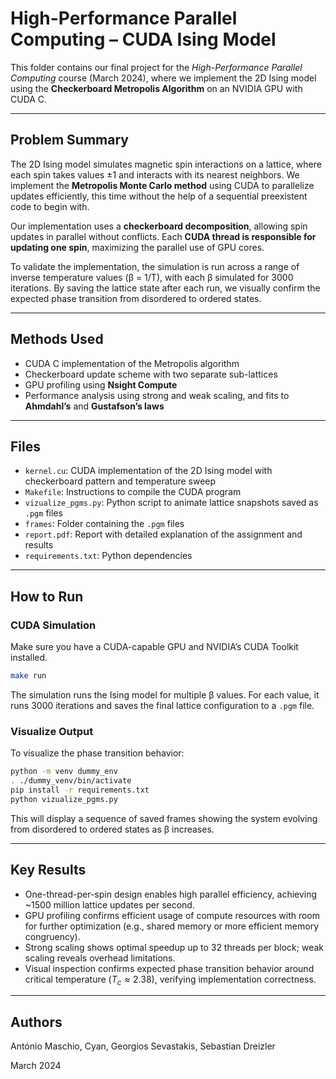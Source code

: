# High-Performance Parallel Computing – CUDA Ising Model

This folder contains our final project for the *High-Performance Parallel Computing* course (March 2024), where we implement the 2D Ising model using the **Checkerboard Metropolis Algorithm** on an NVIDIA GPU with CUDA C.

---

## Problem Summary

The 2D Ising model simulates magnetic spin interactions on a lattice, where each spin takes values ±1 and interacts with its nearest neighbors. We implement the **Metropolis Monte Carlo method** using CUDA to parallelize updates efficiently, this time without the help of a sequential preexistent code to begin with.

Our implementation uses a **checkerboard decomposition**, allowing spin updates in parallel without conflicts. Each **CUDA thread is responsible for updating one spin**, maximizing the parallel use of GPU cores.

To validate the implementation, the simulation is run across a range of inverse temperature values (β = 1/T), with each β simulated for 3000 iterations. By saving the lattice state after each run, we visually confirm the expected phase transition from disordered to ordered states.

---

## Methods Used

- CUDA C implementation of the Metropolis algorithm
- Checkerboard update scheme with two separate sub-lattices
- GPU profiling using **Nsight Compute**
- Performance analysis using strong and weak scaling, and fits to **Ahmdahl’s** and **Gustafson’s laws**

---

## Files

- `kernel.cu`: CUDA implementation of the 2D Ising model with checkerboard pattern and temperature sweep
- `Makefile`: Instructions to compile the CUDA program
- `vizualize_pgms.py`: Python script to animate lattice snapshots saved as `.pgm` files
- `frames`: Folder containing the `.pgm` files
- `report.pdf`: Report with detailed explanation of the assignment and results
- `requirements.txt`: Python dependencies

---

## How to Run

### CUDA Simulation

Make sure you have a CUDA-capable GPU and NVIDIA’s CUDA Toolkit installed.

```bash
make run
```

The simulation runs the Ising model for multiple β values. For each value, it runs 3000 iterations and saves the final lattice configuration to a `.pgm` file.

### Visualize Output

To visualize the phase transition behavior:

```bash
python -m venv dummy_env
. ./dummy_venv/bin/activate
pip install -r requirements.txt
python vizualize_pgms.py
```

This will display a sequence of saved frames showing the system evolving from disordered to ordered states as β increases.

---

## Key Results

- One-thread-per-spin design enables high parallel efficiency, achieving ~1500 million lattice updates per second.
- GPU profiling confirms efficient usage of compute resources with room for further optimization (e.g., shared memory or more efficient memory congruency).
- Strong scaling shows optimal speedup up to 32 threads per block; weak scaling reveals overhead limitations.
- Visual inspection confirms expected phase transition behavior around critical temperature ($T_c \approx 2.38$), verifying implementation correctness.

---

## Authors

António Maschio,
Cyan,
Georgios Sevastakis,
Sebastian Dreizler

March 2024
